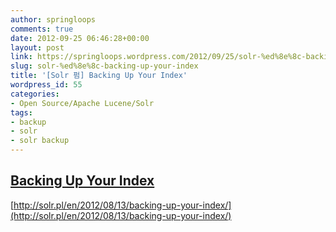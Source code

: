 ```yaml
---
author: springloops
comments: true
date: 2012-09-25 06:46:28+00:00
layout: post
link: https://springloops.wordpress.com/2012/09/25/solr-%ed%8e%8c-backing-up-your-index/
slug: solr-%ed%8e%8c-backing-up-your-index
title: '[Solr 펌] Backing Up Your Index'
wordpress_id: 55
categories:
- Open Source/Apache Lucene/Solr
tags:
- backup
- solr
- solr backup
---
```


## [Backing Up Your Index](http://solr.pl/en/2012/08/13/backing-up-your-index/)

[http://solr.pl/en/2012/08/13/backing-up-your-index/](http://solr.pl/en/2012/08/13/backing-up-your-index/)
